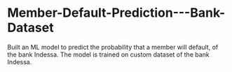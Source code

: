 # Member-Default-Prediction---Bank-Dataset
Built an ML model to predict the probability that a member will default, of the bank Indessa. The model is trained on custom dataset of the bank Indessa. 
